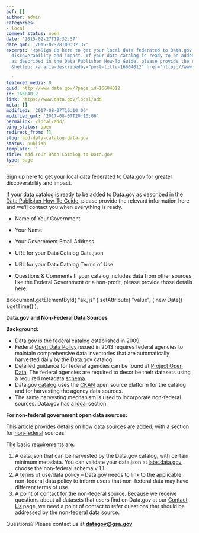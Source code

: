 ```yaml
---
acf: []
author: admin
categories:
- local
comment_status: open
date: '2015-02-27T19:32:37'
date_gmt: '2015-02-28T00:32:37'
excerpt: '<p>Sign up here to get your local data federated to Data.gov for greater
  discoverability and impact. If your data catalog is ready to be added to Data.gov
  as described in the Data Publisher How-To Guide, please provide the relevant information
  &hellip; <a aria-describedby="post-title-16604012" href="https://www.data.gov/local/add">Continued</a></p>

  '
featured_media: 0
guid: http://www.data.gov/?page_id=16604012
id: 16604012
link: https://www.data.gov/local/add
meta: []
modified: '2017-08-07T16:10:06'
modified_gmt: '2017-08-07T20:10:06'
permalink: /local/add/
ping_status: open
redirect_from: []
slug: add-data-catalog-data-gov
status: publish
template: ''
title: Add Your Data Catalog to Data.gov
type: page
---
```

Sign up here to get your local data federated to Data.gov for greater discoverability and impact.


If your data catalog is ready to be added to Data.gov as described in the [Data Publisher How-To Guide](http://www.digitalgov.gov/resources/how-to-get-your-open-data-on-data-gov/#non-federal-data), please provide the relevant information here and we’ll contact you when everything is ready.



 













* Name of Your Government






* Your Name




* Your Government Email Address 






* URL for your Data Catalog Data.json




* URL for your Data Catalog Terms of Use 






* Questions & Comments
If your catalog includes data from other sources like the Federal Government or a non-profit, please provide those details here. 











Δdocument.getElementById( "ak\_js" ).setAttribute( "value", ( new Date() ).getTime() );



**Data.gov and Non-Federal Data Sources**

**Background:**


* Data.gov is the federal catalog established in 2009
* Federal [Open Data Policy](https://www.whitehouse.gov/sites/whitehouse.gov/files/omb/memoranda/2013/m-13-13.pdf) issued in 2013 requires federal agencies to maintain comprehensive data inventories that are automatically harvested daily by the Data.gov catalog.
* Detailed guidance for federal agencies can be found at [Project Open Data](https://project-open-data.cio.gov/). The federal agencies are required to describe their datasets using a required metadata [schema](https://project-open-data.cio.gov/v1.1/schema/).
* Data.gov [catalog](http://catalog.data.gov/dataset) uses the [CKAN](http://ckan.org/) open source platform for the catalog and for harvesting the agency data sources.
* The same harvesting mechanism is used to incorporate non-federal sources. Data.gov has a [local](http://catalog.data.gov/dataset?groups=local#topic=local_navigation) section.


**For non-federal government open data sources:**


This [article](http://www.digitalgov.gov/resources/how-to-get-your-open-data-on-data-gov/) provides details on how data sources are added, with a section for [non-federal](http://www.digitalgov.gov/resources/how-to-get-your-open-data-on-data-gov/#non-federal-data) sources.


The basic requirements are:


1. A data.json that can be harvested by the Data.gov catalog, with certain minimum metadata. You can validate your data.json at [labs.data.gov](http://labs.data.gov/dashboard/validate), choose the non-federal schema v 1.1.
2. A terms of use/data policy – Data.gov needs to link to the applicable non-federal data policy to inform users that non-federal data may have different terms of use.
3. A point of contact for the non-federal source. Because we receive questions about all datasets that users find on Data.gov at our [Contact Us](http://www.data.gov/contact) page, we need a point of contact to refer questions that should be addressed by the non-federal data source.


Questions? Please contact us at **datagov@gsa.gov**



